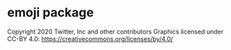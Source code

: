 # emoji package

Copyright 2020 Twitter, Inc and other contributors
Graphics licensed under CC-BY 4.0: https://creativecommons.org/licenses/by/4.0/

